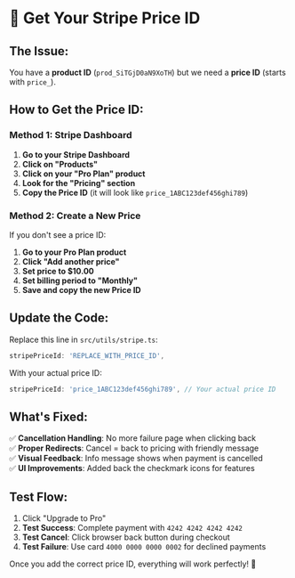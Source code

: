 # 🔧 Get Your Stripe Price ID

## The Issue:
You have a **product ID** (`prod_SiTGjD0aN9XoTH`) but we need a **price ID** (starts with `price_`).

## How to Get the Price ID:

### Method 1: Stripe Dashboard
1. **Go to your Stripe Dashboard**
2. **Click on "Products"**
3. **Click on your "Pro Plan" product**
4. **Look for the "Pricing" section**
5. **Copy the Price ID** (it will look like `price_1ABC123def456ghi789`)

### Method 2: Create a New Price
If you don't see a price ID:
1. **Go to your Pro Plan product**
2. **Click "Add another price"**
3. **Set price to $10.00**
4. **Set billing period to "Monthly"**
5. **Save and copy the new Price ID**

## Update the Code:
Replace this line in `src/utils/stripe.ts`:
```typescript
stripePriceId: 'REPLACE_WITH_PRICE_ID',
```

With your actual price ID:
```typescript
stripePriceId: 'price_1ABC123def456ghi789', // Your actual price ID
```

## What's Fixed:
✅ **Cancellation Handling**: No more failure page when clicking back  
✅ **Proper Redirects**: Cancel = back to pricing with friendly message  
✅ **Visual Feedback**: Info message shows when payment is cancelled  
✅ **UI Improvements**: Added back the checkmark icons for features  

## Test Flow:
1. Click "Upgrade to Pro"
2. **Test Success**: Complete payment with `4242 4242 4242 4242`
3. **Test Cancel**: Click browser back button during checkout
4. **Test Failure**: Use card `4000 0000 0000 0002` for declined payments

Once you add the correct price ID, everything will work perfectly! 🎉
